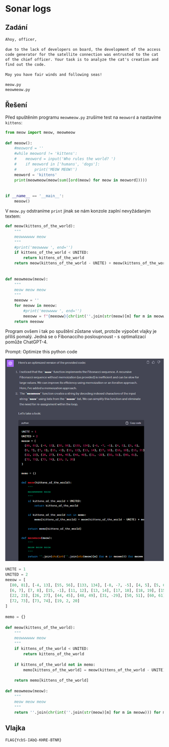 # Sonar logs

## Zadání

```
Ahoy, officer,

due to the lack of developers on board, the development of the access code generator for the satellite connection was entrusted to the cat of the chief officer. Your task is to analyze the cat's creation and find out the code.

May you have fair winds and following seas!

meow.py
meowmeow.py
```

## Řešení

Před spuštěním programu `meowmeow.py` zrušíme test na `meoword` a nastavíme `kittens`:

```python
from meow import meow, meowmeow

def meoow():
    #meoword = ''
    #while meoword != 'kittens':
    #    meoword = input('Who rules the world? ')
    #    if meoword in ['humans', 'dogs']:
    #        print('MEOW MEOW!')
    meoword = 'kittens'
    print(meowmeow(meow(sum([ord(meow) for meow in meoword]))))


if __name__ == '__main__':
    meoow()
```

V `meow.py` odstraníme `print` jinak se nám konzole zaplní nevyžádaným textem:

```python
def meow(kittens_of_the_world):
    """
    meowwwwww meow
    """
    #print('meowwww ', end='')
    if kittens_of_the_world < UNITED:
        return kittens_of_the_world
    return meow(kittens_of_the_world - UNITE) + meow(kittens_of_the_world - UNITED)


def meowmeow(meow):
    """
    meow meow meow
    """
    meeoww = ''
    for meoww in meeow:
        #print('meowwww ', end='')
        meeoww = f"{meeoww}{chr(int(''.join(str(meow)[m] for m in meoww)))}"
    return meeoww
```

Program ovšem i tak po spuštění zůstane viset, protože výpočet vlajky je příliš pomalý. Jedná se o Fibonacciho posloupnoust - s optimalizací pomůže ChatGPT-4.

Prompt: Optimize this python code

![GPT](gpt.png "ChatGPT-4")

```python
UNITE = 1
UNITED = 2
meeow = [
  [80, 81], [-4, 13], [55, 56], [133, 134], [-8, -7, -5], [4, 5], [5, 6],
  [6, 7], [7, 8], [15, -1], [11, 12], [13, 14], [17, 18], [18, 19], [15, 21],
  [22, 23], [26, 27], [44, 45], [48, 49], [31, -29], [50, 51], [60, 61],
  [72, 73], [73, 74], [19, 2, 20]
]

memo = {}

def meow(kittens_of_the_world):
    """
    meowwwwww meow
    """
    if kittens_of_the_world < UNITED:
        return kittens_of_the_world

    if kittens_of_the_world not in memo:
        memo[kittens_of_the_world] = meow(kittens_of_the_world - UNITE) + meow(kittens_of_the_world - UNITED)

    return memo[kittens_of_the_world]

def meowmeow(meow):
    """
    meow meow meow
    """
    return ''.join(chr(int(''.join(str(meow)[m] for m in meoww))) for meoww in meeow)
```

## Vlajka

```
FLAG{YcbS-IAbQ-KHRE-BTNR}
```
